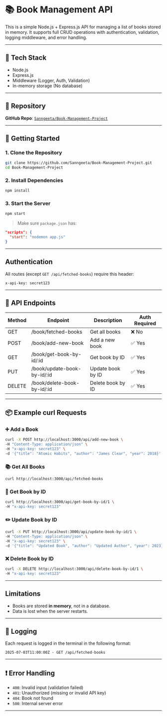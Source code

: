 # 📚 Book Management API

This is a simple Node.js + Express.js API for managing a list of books stored in memory. It supports full CRUD operations with authentication, validation, logging middleware, and error handling.

---

## 🔧 Tech Stack

- Node.js
- Express.js
- Middleware (Logger, Auth, Validation)
- In-memory storage (No database)

---

## 📁 Repository

**GitHub Repo**: [`Sanngeeta/Book-Management-Project`](https://github.com/Sanngeeta/Book-Management-Project)

---

## 🚀 Getting Started

### 1. Clone the Repository
```bash
git clone https://github.com/Sanngeeta/Book-Management-Project.git
cd Book-Management-Project
```

### 2. Install Dependencies
```bash
npm install
```

### 3. Start the Server
```bash
npm start
```

> Make sure `package.json` has:
```json
"scripts": {
  "start": "nodemon app.js"
}
```

---

## Authentication

All routes (except `GET /api/fetched-books`) require this header:

```http
x-api-key: secret123
```

---

## 🔪 API Endpoints

| Method | Endpoint                    | Description         | Auth Required |
|--------|-----------------------------|---------------------|----------------|
| GET    | /book/fetched-books          | Get all books       | ❌ No         |
| POST   | /book/add-new-book           | Add a new book      | ✅ Yes        |
| GET    | /book/get-book-by-id/:id     | Get book by ID      | ✅ Yes        |
| PUT    | /book/update-book-by-id/:id  | Update book by ID   | ✅ Yes        |
| DELETE | /book/delete-book-by-id/:id  | Delete book by ID   | ✅ Yes        |

---

## 📦 Example curl Requests

### ➕ Add a Book
```bash
curl -X POST http://localhost:3000/api/add-new-book \
-H "Content-Type: application/json" \
-H "x-api-key: secret123" \
-d '{"title": "Atomic Habits", "author": "James Clear", "year": 2018}'
```

### 📚 Get All Books
```bash
curl http://localhost:3000/api/fetched-books
```

### 📖 Get Book by ID
```bash
curl http://localhost:3000/api/get-book-by-id/1 \
-H "x-api-key: secret123"
```

### ✏️ Update Book by ID
```bash
curl -X PUT http://localhost:3000/api/update-book-by-id/1 \
-H "Content-Type: application/json" \
-H "x-api-key: secret123" \
-d '{"title": "Updated Book", "author": "Updated Author", "year": 2023}'
```

### ❌ Delete Book by ID
```bash
curl -X DELETE http://localhost:3000/api/delete-book-by-id/1 \
-H "x-api-key: secret123"
```

---

## Limitations

- Books are stored **in memory**, not in a database.
- Data is lost when the server restarts.

---

## 📝 Logging

Each request is logged in the terminal in the following format:

```
2025-07-03T11:00:00Z - GET /api/fetched-books
```

---

## ❗ Error Handling

- `400`: Invalid input (validation failed)
- `401`: Unauthorized (missing or invalid API key)
- `404`: Book not found
- `500`: Internal server error

---

